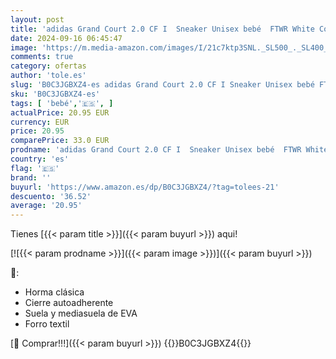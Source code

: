 ```yaml
---
layout: post
title: 'adidas Grand Court 2.0 CF I  Sneaker Unisex bebé  FTWR White Core Black FTWR White  26 EU'
date: 2024-09-16 06:45:47
image: 'https://m.media-amazon.com/images/I/21c7ktp3SNL._SL500_._SL400_.jpg'
comments: true
category: ofertas
author: 'tole.es'
slug: 'B0C3JGBXZ4-es adidas Grand Court 2.0 CF I Sneaker Unisex bebé FTWR White...'
sku: 'B0C3JGBXZ4-es'
tags: [ 'bebé','🇪🇸', ]
actualPrice: 20.95 EUR
currency: EUR
price: 20.95
comparePrice: 33.0 EUR
prodname: 'adidas Grand Court 2.0 CF I  Sneaker Unisex bebé  FTWR White Core Black FTWR White  26 EU'
country: 'es'
flag: '🇪🇸'
brand: ''
buyurl: 'https://www.amazon.es/dp/B0C3JGBXZ4/?tag=tolees-21'
descuento: '36.52'
average: '20.95'
---
```


Tienes [{{< param title >}}]({{< param buyurl >}}) aqui!

[![{{< param prodname >}}]({{< param image >}})]({{< param buyurl >}})

🔎:

- Horma clásica
- Cierre autoadherente
- Suela y mediasuela de EVA
- Forro textil

[🛒 Comprar!!!]({{< param buyurl >}})
{{<world>}}B0C3JGBXZ4{{</world>}}
